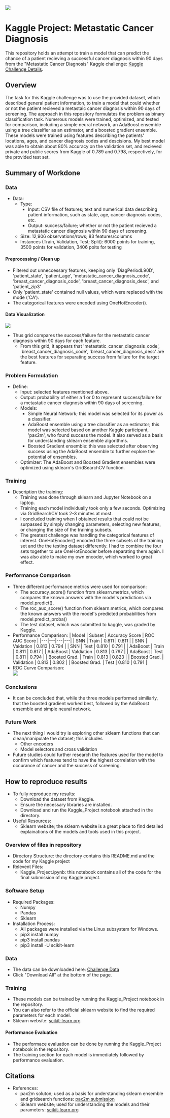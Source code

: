 ![](UTA-DataScience-Logo.png)

# Kaggle Project: Metastatic Cancer Diagnosis

This repository holds an attempt to train a model that can predict the chance of a patient recieving a successful cancer diagnosis within 90 days from the "Metastatic Cancer Diagnosis" Kaggle challenge: [Kaggle Challenge Details](https://www.kaggle.com/competitions/widsdatathon2024-challenge1/overview). 

## Overview
   The task for this Kaggle challenge was to use the provided dataset, which described general patient information, to train a model that could whether or not the patient recieved a metastaic cancer diagnosis within 90 days of screening. 
   The approach in this repository formulates the problem as binary classification task. Numerous models were trained, optimized, and tested for comparison, including a simple neural network, an AdaBoost ensemble using a tree classifier as an estimator, and a boosted gradient ensemble. These models were trained using features describing the patients' locations, ages, and cancer diagnosis codes and descisions. 
   My best model was able to obtain about 80% accuracy on the validation set, and recieved private and public scores from Kaggle of 0.789 and 0.798, respectively, for the provided test set. 

## Summary of Workdone


### Data

* Data:
  * Type:
    * Input: CSV file of features; text and numerical data describing patient information, such as state, age, cancer diagnosis codes, etc.
    * Output: success/failure; whether or not the patient recieved a metastatic cancer diagnosis within 90 days of screening.
  * Size: 12,906 observations/rows; 83 features/columns
  * Instances (Train, Validation, Test; Split): 6000 points for training, 3500 points for validation, 3406 poits for testing

#### Preprocessing / Clean up

* Filtered out unneccessary features, keeping only 'DiagPeriodL90D', 'patient_state', 'patient_age', 'metastatic_cancer_diagnosis_code', 'breast_cancer_diagnosis_code', 'breast_cancer_diagnosis_desc', and 'patient_zip3'
* Only 'patient_state' contained null values, which were replaced with the mode ('CA').
* The categorical features were encoded using OneHotEncoder(). 

#### Data Visualization

![](pairplot.png)
* Thus grid compares the success/failure for the metastatic cancer diagnosis within 90 days for each feature.
  * From this grid, it appears that 'metastatic_cancer_diagnosis_code', 'breast_cancer_diagnosis_code', 'breast_cancer_diagnosis_desc' are the best features for separating success from failure for the target feature. 

### Problem Formulation

* Define:
  * Input: selected features mentioned above.
  * Output: probability of either a 1 or 0 to represent success/failure for a metastatic cancer diagnosis within 90 days of screening.
  * Models:
    * Simple Neural Network; this model was selected for its power as a classifier.
    * AdaBoost ensemble using a tree classifier as an estimator; this model was selected based on another Kaggle participant, 'pax2m', who found success the model. It also served as a basis for understanding sklearn ensemble algorithms.
    * Boosted Gradient ensemble: this was selected after observing success using the AdaBoost ensemble to further explore the potential of ensembles.
  * Optimizer: The AdaBoost and Boosted Gradient ensembles were optimized using sklearn's GridSearchCV function.

### Training

* Description the training:
  * Training was done through sklearn and Jupyter Notebook on a laptop.
  * Training each model individually took only a few seconds. Optimizing via GridSearchCV took 2-3 minutes at most. 
  * I concluded training when I obtained results that could not be surpassed by simply changing parameters, selecting new features, or changing the size of the training subsets.
  * The greatest challenge was handling the categorical features of interest. OneHotEncoder() encoded the three subsets of the training set and the the testing dataset differently. I had to combine the four sets together to use OneHotEncoder before separating them again. I was also able to make my own encoder, which worked to great effect. 

### Performance Comparison

* Three different performance metrics were used for comparison:
  * The accuracy_score() function from sklearn.metrics, which compares the known answers with the model's predictions via model.predict().
  * The roc_auc_score() function from sklearn.metrics, which compares the known answers with the model's predicted probabilities from model.predict_proba()
  * The test dataset, which was submitted to kaggle, was graded by Kaggle. 
* Performance Comparison:
  | Model | Subset | Accuracy Score | ROC AUC Score |
  |---|---|---|---|
  | SNN | Train | 0.811 | 0.811 |
  | SNN | Vaidation | 0.813 | 0.794 |
  | SNN | Test | 0.810 | 0.791 |
  | AdaBoost | Train | 0.811 | 0.817 |
  | AdaBoost | Valdiation | 0.813 | 0.797 |
  | AdaBoost | Test | 0.811 | 0.794 |
  | Boosted Grad. | Train | 0.813 | 0.823 |
  | Boosted Grad. | Validation | 0.813 | 0.802 |
  | Boosted Grad. | Test | 0.810 | 0.791 |
* ROC Curve Comparison:  
![](ROC_comp.png)

### Conclusions

* It can be concluded that, while the three models performed similiarly, that the boosted gradient worked best, followed by the AdaBoost ensemble and simple neural network.

### Future Work

* The next thing I would try is exploring other sklearn functions that can clean/manipulate the dataset; this includes
  * Other encoders
  * Model selectors and cross validation
* Future studies could further research the features used for the model to confirm which features tend to have the highest correlation with the occurance of cancer and the success of screening. 

## How to reproduce results

* To fully reproduce my results:
   * Download the dataset from Kaggle.
   * Ensure the necessary libraries are installed.
   * Download and run the Kaggle_Project notebook attached in the directory.
* Useful Resources:
  * Sklearn website; the sklearn website is a great place to find detailed explainations of the models and tools used in this project.

### Overview of files in repository

* Directory Structure: the directory contains this README.md and the code for my Kaggle project
* Relevent Files:
  * Kaggle_Project.ipynb: this notebook contains all of the code for the final submission of my Kaggle project. 

### Software Setup
* Required Packages:
  * Numpy
  * Pandas
  * Sklearn
* Installation Process:
  * All packages were installed via the Linux subsystem for Windows.
  * pip3 install numpy
  * pip3 install pandas
  * pip3 install -U scikit-learn

### Data

* The data can be downloaded here: [Challenge Data](https://www.kaggle.com/competitions/widsdatathon2024-challenge1/data)
* Click "Download All" at the bottom of the page.

### Training

* These models can be trained by running the Kaggle_Project notebook in the repository.
* You can also refer to the official sklearn website to find the required parameters for each model.
* Sklearn website: [scikit-learn.org](https://scikit-learn.org/stable/)

#### Performance Evaluation

* The performace evaluation can be done by running the Kaggle_Project notebook in the repository.
* The training section for each model is immediately followed by performance evaluation.

## Citations

* References:
  * pax2m soluton; used as a basis for understanding sklearn ensemble and gridsearch functions: [pax2m submission](https://www.kaggle.com/competitions/widsdatathon2024-challenge1/discussion/483037)
  * Sklearn website; used for understanding the models and their parameters: [scikit-learn.org](https://scikit-learn.org/stable/)







